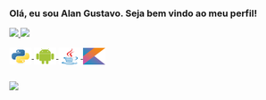 ### Olá, eu sou Alan Gustavo. Seja bem vindo ao meu perfil!

 <div>
  <a href="https://github.com/AlanGustav0">
  <img height="180em" src="https://github-readme-stats.vercel.app/api?username=AlanGustav0&show_icons=true&theme=dark&include_all_commits=true&count_private=true"/>
  <img height="180em" src="https://github-readme-stats.vercel.app/api/top-langs/?username=AlanGustav0&layout=compact&langs_count=7&theme=dark"/>
</div>
  
  <div style="display: inline_block"><br>
  <img align="center" alt="Alan-Python" height="30" width="40" src="https://raw.githubusercontent.com/devicons/devicon/master/icons/python/python-original.svg">
  <img align="center" alt="Alan-Android" height="30" width="40" src="https://raw.githubusercontent.com/devicons/devicon/master/icons/android/android-original.svg">
  <img align="center" alt="Alan-Java" height="30" width="40" src="https://raw.githubusercontent.com/devicons/devicon/master/icons/java/java-original.svg">
  <img align="center" alt="Alan-Kotlin" height="30" width="40" src="https://raw.githubusercontent.com/devicons/devicon/master/icons/kotlin/kotlin-original.svg">
</div>
  
  ##
  
  <a href="https://www.linkedin.com/in/alan-gustavo-bp/" target="_blank"><img src="https://img.shields.io/badge/LinkedIn-0077B5?style=for-the-badge&logo=linkedin&logoColor=white" target="_blank"></a> 

